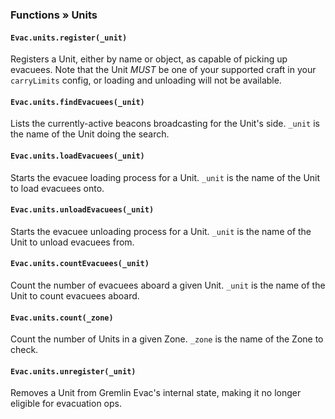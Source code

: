 <!-- markdownlint-disable MD041 -->
### Functions » Units

#### `Evac.units.register(_unit)`

Registers a Unit, either by name or object, as capable of picking up evacuees. Note that the Unit _MUST_ be one of your supported craft in your `carryLimits` config, or loading and unloading will not be available.

#### `Evac.units.findEvacuees(_unit)`

Lists the currently-active beacons broadcasting for the Unit's side. `_unit` is the name of the Unit doing the search.

#### `Evac.units.loadEvacuees(_unit)`

Starts the evacuee loading process for a Unit. `_unit` is the name of the Unit to load evacuees onto.

#### `Evac.units.unloadEvacuees(_unit)`

Starts the evacuee unloading process for a Unit. `_unit` is the name of the Unit to unload evacuees from.

#### `Evac.units.countEvacuees(_unit)`

Count the number of evacuees aboard a given Unit. `_unit` is the name of the Unit to count evacuees aboard.

#### `Evac.units.count(_zone)`

Count the number of Units in a given Zone. `_zone` is the name of the Zone to check.

#### `Evac.units.unregister(_unit)`

Removes a Unit from Gremlin Evac's internal state, making it no longer eligible for evacuation ops.
